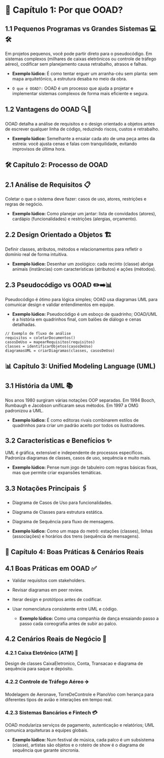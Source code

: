 # 🤖 Capítulo 1: Por que OOAD?

## 1.1 Pequenos Programas vs Grandes Sistemas 💻🛠️
Em projetos pequenos, você pode partir direto para o pseudocódigo. Em sistemas complexos (milhares de caixas eletrônicos ou controle de tráfego aéreo), codificar sem planejamento causa retrabalho, atrasos e falhas.


  - **Exemplo lúdico:** É como tentar erguer um arranha-céu sem planta: sem mapa arquitetônico, a estrutura desaba no meio da obra.


  - `O que é OOAD?:` OOAD é um processo que ajuda a projetar e implementar sistemas complexos de forma mais eficiente e segura.


## 1.2 Vantagens do OOAD 🔍📐
OOAD detalha a análise de requisitos e o design orientado a objetos antes de escrever qualquer linha de código, reduzindo riscos, custos e retrabalho.


  - **Exemplo lúdico:** Semelhante a ensaiar cada ato de uma peça antes da estreia: você ajusta cenas e falas com tranquilidade, evitando improvisos de última hora.


## 🛠️ Capítulo 2: Processo de OOAD

## 2.1 Análise de Requisitos 📋
Coletar o que o sistema deve fazer: casos de uso, atores, restrições e regras de negócio.


  - **Exemplo lúdico:** Como planejar um jantar: lista de convidados (atores), cardápio (funcionalidades) e restrições (alergias, orçamento).


## 2.2 Design Orientado a Objetos 🏗️
Definir classes, atributos, métodos e relacionamentos para refletir o domínio real de forma intuitiva.


  - **Exemplo lúdico:** Desenhar um zoológico: cada recinto (classe) abriga animais (instâncias) com características (atributos) e ações (métodos).


## 2.3 Pseudocódigo vs OOAD ✏️➡️📊
Pseudocódigo é ótimo para lógica simples; OOAD usa diagramas UML para comunicar design e validar entendimentos em equipe.


  - **Exemplo lúdico:** Pseudocódigo é um esboço de quadrinho; OOAD/UML é a história em quadrinhos final, com balões de diálogo e cenas detalhadas.


  ```pseudocode
  // Exemplo de fluxo de análise
  requisitos = coletarDocumentos()
  casosDeUso = mapearRequisitos(requisitos)
  classes = identificarObjetos(casosDeUso)
  diagramasUML = criarDiagramas(classes, casosDeUso)
  ```


## 📊 Capítulo 3: Unified Modeling Language (UML)

## 3.1 História da UML 📚
Nos anos 1980 surgiram várias notações OOP separadas. Em 1994 Booch, Rumbaugh e Jacobson unificaram seus métodos. Em 1997 a OMG padronizou a UML.


  - **Exemplo lúdico:** É como editoras rivais combinarem estilos de quadrinhos para criar um padrão aceito por todos os ilustradores.


## 3.2 Características e Benefícios ✨
UML é gráfica, extensível e independente de processos específicos. Padroniza diagramas de classes, casos de uso, sequência e muito mais.


  - **Exemplo lúdico:** Pense num jogo de tabuleiro com regras básicas fixas, mas que permite criar expansões temáticas.


## 3.3 Notações Principais 🖇️

  - Diagrama de Casos de Uso para funcionalidades.

  - Diagrama de Classes para estrutura estática.

  - Diagrama de Sequência para fluxo de mensagens.


  - **Exemplo lúdico:** Como um mapa do metrô: estações (classes), linhas (associações) e horários dos trens (sequência de mensagens).


## 🏢 Capítulo 4: Boas Práticas & Cenários Reais

## 4.1 Boas Práticas em OOAD ✅
- Validar requisitos com stakeholders.

- Revisar diagramas em peer review.

- Iterar design e protótipos antes de codificar.

- Usar nomenclatura consistente entre UML e código.


  - **Exemplo lúdico:** Como uma companhia de dança ensaiando passo a passo cada coreografia antes de subir ao palco.


## 4.2 Cenários Reais de Negócio 🌟

### 4.2.1 Caixa Eletrônico (ATM) 🏦
Design de classes CaixaEletronico, Conta, Transacao e diagrama de sequência para saque e depósito.


### 4.2.2 Controle de Tráfego Aéreo ✈️
Modelagem de Aeronave, TorreDeControle e PlanoVoo com herança para diferentes tipos de avião e interações em tempo real.


### 4.2.3 Sistemas Bancários e Fintech 💳
OOAD modulariza serviços de pagamento, autenticação e relatórios; UML comunica arquiteturas a equipes globais.


  - **Exemplo lúdico:** Num festival de música, cada palco é um subsistema (classe), artistas são objetos e o roteiro de show é o diagrama de sequência que garante sincronia.